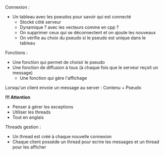
Connexion : 
* Un tableau avec les pseudos pour savoir qui est connecté 
  * Stocké côté serveur
  * Dynamique ? avec les vecteurs comme en cpp ? 
  * On supprimer ceux qui se déconnectent et on ajoute les nouveaux
  * On vérifie au choix du pseudo si le pseudo est unique dans le tableau

Fonctions : 
* Une fonction qui permet de choisir le pseudo 
* Une fonction de diffusion à tous (à chaque fois que le serveur reçoit un message)
  * Une fonction qui gère l'affichage 

Lorsqu'un client envoie un message au server : Contenu + Pseudo 


**!!! Attention**
* Penser à gérer les exceptions 
* Utiliser les threads 
* Tout en anglais


Threads gestion : 
* Un thread est créé à chaque nouvelle connexion 
* Chaque client possède un thread pour ecrire les messages et un thread pour les afficher 

